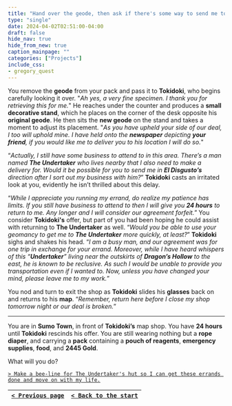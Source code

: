 ```yaml
---
title: "Hand over the geode, then ask if there's some way to send me to El Disgusto after returning to The Undertaker with the reagents."
type: "single"
date: 2024-04-02T02:51:00-04:00
draft: false
hide_nav: true
hide_from_new: true
caption_mainpage: ""
categories: ["Projects"]
include_css:
- gregory_quest
---
```


You remove the **geode** from your pack and pass it to **Tokidoki**, who begins carefully looking it over. "*Ah yes, a very fine specimen. I thank you for retrieving this for me.*" He reaches under the counter and produces a **small decorative stand**, which he places on the corner of the desk opposite his **original geode**. He then sits the **new geode** on the stand and takes a moment to adjust its placement. "*As you have upheld your side of our deal, I too will uphold mine. I have held onto the **newspaper** depicting **your friend**, if you would like me to deliver you to his location I will do so.*"

“*Actually, I still have some business to attend to in this area. There’s a man named **The Undertaker** who lives nearby that I also need to make a delivery for. Would it be possible for you to send me in **El Disgusto’s** direction after I sort out my business with him?*” **Tokidoki** casts an irritated look at you, evidently he isn’t thrilled about this delay.

“*While I appreciate you running my errand, do realize my patience has limits. If you still have business to attend to then I will give you **24 hours** to return to me. Any longer and I will consider our agreement forfeit.*” You consider **Tokidoki's** offer, but part of you had been hoping he could assist with returning to **The Undertaker** as well. “*Would you be able to use your geomancy to get me to **The Undertaker** more quickly, at least?*” **Tokidoki** sighs and shakes his head. “*I am a busy man, and our agreement was for one trip in exchange for your errand. Moreover, while I have heard whispers of this “**Undertaker**” living near the outskirts of **Dragon’s Hollow** to the east, he is known to be reclusive. As such I would be unable to provide you transportation even if I wanted to. Now, unless you have changed your mind, please leave me to my work.*”

You nod and turn to exit the shop as **Tokidoki** slides his **glasses** back on and returns to his **map**. “*Remember, return here before I close my shop tomorrow night or our deal is broken.*”

----

You are in **Sumo Town**, in front of **Tokidoki’s** map shop. You have **24 hours** until **Tokidoki** rescinds his offer. You are still wearing nothing but a **rope diaper**, and carrying a **pack** containing a **pouch of reagents**, **emergency supplies**, **food**, and **2445 Gold**.

What will you do?

[``> Make a bee-line for The Undertaker's hut so I can get these errands done and move on with my life.``](../90)

|[``< Previous page``](../88)|[``< Back to the start``](../)|
|---|---|